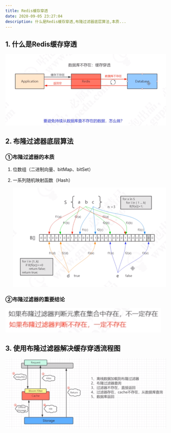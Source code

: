 ```yaml
---
title: Redis缓存穿透
date: 2020-09-05 23:27:04
description: 什么是Redis缓存穿透,布隆过滤器底层算法,本质...
---
```

## 1. 什么是Redis缓存穿透

![](/public/redis-cache-penetration/20200905222406159931584661410.png)



## 2. 布隆过滤器底层算法

### ①布隆过滤器的本质

1. 位数组（二进制向量、bitMap、bitSet）

2. 一系列随机映射函数（Hash）

   ![](/public/redis-cache-penetration/20200905225425159931766557459.png)

   



### ②布隆过滤器的重要结论

![](/public/redis-cache-penetration/20200905225657159931781799473.png)

## 3. 使用布隆过滤器解决缓存穿透流程图

![](/public/redis-cache-penetration/20200905232415159931945520524.png)
